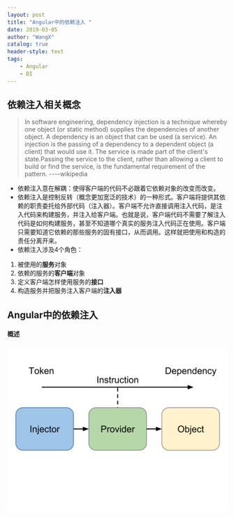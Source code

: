 ```yaml
---
layout: post
title: "Angular中的依赖注入 "
date: 2019-03-05
author: "WangX"
catalog: true
header-style: text
tags:
    - Angular
    - DI
---
```


## 依赖注入相关概念

>    In software engineering, dependency injection is a technique whereby one object (or static method) supplies the dependencies of another object. A dependency is an object that can be used (a service). An injection is the passing of a dependency to a dependent object (a client) that would use it. The service is made part of the client's state.Passing the service to the client, rather than allowing a client to build or find the service, is the fundamental requirement of the pattern.                      ----wikipedia

* 依赖注入意在解耦：使得客户端的代码不必跟着它依赖对象的改变而改变。
* 依赖注入是控制反转（概念更加宽泛的技术）的一种形式。客户端将提供其依赖的职责委托给外部代码（注入器）。客户端不允许直接调用注入代码，是注入代码来构建服务，并注入给客户端。也就是说，客户端代码不需要了解注入代码是如何构建服务，甚至不知道哪个真实的服务注入代码正在使用。客户端只需要知道它依赖的那些服务的固有接口，从而调用。这样就把使用和构造的责任分离开来。
* 依赖注入涉及4个角色：
1. 被使用的**服务**对象
2. 依赖的服务的**客户端**对象
3. 定义客户端怎样使用服务的**接口**
4. 构造服务并把服务注入客户端的**注入器**


## Angular中的依赖注入

#### 概述

!["DI框架构成"](/img/angular2/di-in-angular2-5.svg "DI框架构成")
